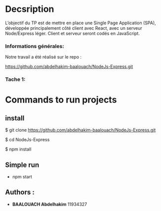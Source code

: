 # Decsription

L’objectif du TP est de mettre en place une Single Page Application (SPA), développée principalement côté client avec React, avec un serveur Node/Express léger. Client et serveur seront codés en JavaScript.

### Informations générales:

Notre travail a été réalisé sur le repo :

<https://github.com/abdelhakim-baalouach/NodeJs-Express.git>

### Tache 1:

# Commands to run projects

## install

\$ git clone https://github.com/abdelhakim-baalouach/NodeJs-Express.git

\$ cd NodeJs-Express

\$ npm install

## Simple run

- npm start


## Authors :

- **BAALOUACH Abdelhakim** 11934327
